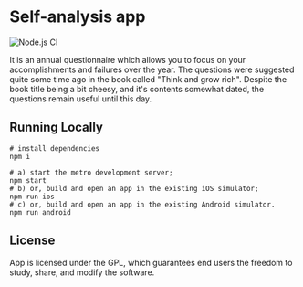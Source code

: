 Self-analysis app
=================

![Node.js CI](https://github.com/ivarprudnikov/self-analysis-app/workflows/Node.js%20CI/badge.svg?branch=dev)

It is an annual questionnaire which allows you to focus on your accomplishments and failures over the year. 
The questions were suggested quite some time ago in the book called "Think and grow rich". Despite the book title being a bit cheesy, 
and it's contents somewhat dated, the questions remain useful until this day.

## Running Locally

```shell
# install dependencies
npm i

# a) start the metro development server;
npm start
# b) or, build and open an app in the existing iOS simulator;
npm run ios
# c) or, build and open an app in the existing Android simulator.
npm run android
```

## License

App is licensed under the GPL, which guarantees end users the freedom to study, share, and modify the software.
